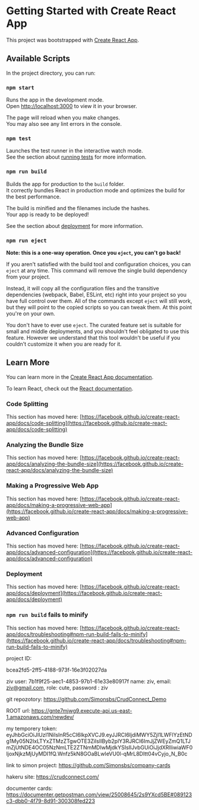 # Getting Started with Create React App

This project was bootstrapped with [Create React App](https://github.com/facebook/create-react-app).

## Available Scripts

In the project directory, you can run:

### `npm start`

Runs the app in the development mode.\
Open [http://localhost:3000](http://localhost:3000) to view it in your browser.

The page will reload when you make changes.\
You may also see any lint errors in the console.

### `npm test`

Launches the test runner in the interactive watch mode.\
See the section about [running tests](https://facebook.github.io/create-react-app/docs/running-tests) for more information.

### `npm run build`

Builds the app for production to the `build` folder.\
It correctly bundles React in production mode and optimizes the build for the best performance.

The build is minified and the filenames include the hashes.\
Your app is ready to be deployed!

See the section about [deployment](https://facebook.github.io/create-react-app/docs/deployment) for more information.

### `npm run eject`

**Note: this is a one-way operation. Once you `eject`, you can't go back!**

If you aren't satisfied with the build tool and configuration choices, you can `eject` at any time. This command will remove the single build dependency from your project.

Instead, it will copy all the configuration files and the transitive dependencies (webpack, Babel, ESLint, etc) right into your project so you have full control over them. All of the commands except `eject` will still work, but they will point to the copied scripts so you can tweak them. At this point you're on your own.

You don't have to ever use `eject`. The curated feature set is suitable for small and middle deployments, and you shouldn't feel obligated to use this feature. However we understand that this tool wouldn't be useful if you couldn't customize it when you are ready for it.

## Learn More

You can learn more in the [Create React App documentation](https://facebook.github.io/create-react-app/docs/getting-started).

To learn React, check out the [React documentation](https://reactjs.org/).

### Code Splitting

This section has moved here: [https://facebook.github.io/create-react-app/docs/code-splitting](https://facebook.github.io/create-react-app/docs/code-splitting)

### Analyzing the Bundle Size

This section has moved here: [https://facebook.github.io/create-react-app/docs/analyzing-the-bundle-size](https://facebook.github.io/create-react-app/docs/analyzing-the-bundle-size)

### Making a Progressive Web App

This section has moved here: [https://facebook.github.io/create-react-app/docs/making-a-progressive-web-app](https://facebook.github.io/create-react-app/docs/making-a-progressive-web-app)

### Advanced Configuration

This section has moved here: [https://facebook.github.io/create-react-app/docs/advanced-configuration](https://facebook.github.io/create-react-app/docs/advanced-configuration)

### Deployment

This section has moved here: [https://facebook.github.io/create-react-app/docs/deployment](https://facebook.github.io/create-react-app/docs/deployment)

### `npm run build` fails to minify

This section has moved here: [https://facebook.github.io/create-react-app/docs/troubleshooting#npm-run-build-fails-to-minify](https://facebook.github.io/create-react-app/docs/troubleshooting#npm-run-build-fails-to-minify)


project ID:

bcea2fd5-2ff5-4188-973f-16e3f02027da

ziv user:
7b1f9f25-aec1-4853-97b1-61e33e80917f	name: ziv,  email:	ziv@gmail.com,	role: cute, password : ziv

git repozotory:
https://github.com/Simonsbs/CrudConnect_Demo

ROOT url:
https://gnte7mjwg9.execute-api.us-east-1.amazonaws.com/newdev/

my temporery token:
eyJhbGciOiJIUzI1NiIsInR5cCI6IkpXVCJ9.eyJJRCI6IjdiMWY5ZjI1LWFlYzEtNDg1My05N2IxLTYxZTMzZTgwOTE3ZiIsIlByb2plY3RJRCI6ImJjZWEyZmQ1LTJmZjUtNDE4OC05NzNmLTE2ZTNmMDIwMjdkYSIsIlJvbGUiOiJjdXRlIiwiaWF0IjoxNjkzMjUyMDI1fQ.Wnfz5kN8GOaBLwIeVU0l-qMrL8DItt04vCyjo_N_B0c


link to simon project:
https://github.com/Simonsbs/company-cards


hakeru site:
https://crudconnect.com/


documenter cards: https://documenter.getpostman.com/view/25008645/2s9YXcd5BE#089123c3-dbb0-4f79-8d91-300308fed223